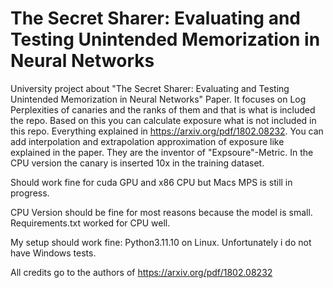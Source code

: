 # The Secret Sharer: Evaluating and Testing Unintended Memorization in Neural Networks

University project about "The Secret Sharer: Evaluating and Testing
Unintended Memorization in Neural Networks" Paper. It focuses on Log Perplexities of canaries and the ranks of them and that is what is included the repo. Based on this you can calculate exposure what is not included in this repo. Everything explained in https://arxiv.org/pdf/1802.08232. You can add interpolation and extrapolation approximation of exposure like explained in the paper. They are the inventor of "Expsoure"-Metric. In the CPU version the canary is inserted 10x in the training dataset. 

Should work fine for cuda GPU and x86 CPU but Macs MPS is still in progress.

CPU Version should be fine for most reasons because the model is small. Requirements.txt worked for CPU well.

My setup should work fine: Python3.11.10 on Linux. Unfortunately i do not have Windows tests.

All credits go to the authors of https://arxiv.org/pdf/1802.08232
